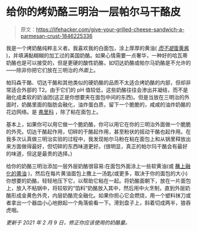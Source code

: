 # 给你的烤奶酪三明治一层帕尔马干酪皮

> 原文：<https://lifehacker.com/give-your-grilled-cheese-sandwich-a-parmesan-crust-1846225336>

我是一个烤奶酪纯粹主义者。我喜欢我的白面包，涂上厚厚的黄油( [*而不是*蛋黄酱](https://lifehacker.com/dont-cook-your-grilled-cheese-in-mayonnaise-1843522200) )，并填满黏糊糊的加工过的美国奶酪。如果心情需要一点奢华，一种好的哈瓦蒂奶酪也是可以接受的，但是更硬的酸性奶酪，如切达奶酪或帕尔马奶酪是不允许的——除非你把它们放在三明治的*外面*上。



帕玛森干酪、切达干酪和其他类似的硬奶酪的品质不太适合烤奶酪的内部，但却非常适合外部的 T2。由于它们的 pH 值较低，这些奶酪往往会渗出并凝结，而不是融化成柔软的奶油团(这正是你想要夹在面包中间的东西)。但是当放在三明治的外面时，奶酪里面的脂肪会融化，油炸蛋白质，留下一个脆脆的，咸咸的油炸奶酪的花边网络。是 [弗里科](https://skillet.lifehacker.com/behold-the-cheesy-crispy-glory-of-the-frico-fried-egg-1829470751) ，除了粘在面包上。

基本上，如果你可以用它做一个脆奶酪，你可以用它在你的三明治外面做一个脆脆的外壳。切达干酪起作用，切碎的干酪起作用，甚至粉状的摇动干酪也起作用。在我多次认真做三明治实验的过程中，我发现帕尔马粉在粘在面包上和从锅里释放出来方面做得最好，但切碎的东西味道更好。(很明显，真正的帕尔玛干酪会有最好的味道，但这是最贵的选择。)

给你的奶酪三明治添加一层外层奶酪很容易:在面包外面涂上一些软黄油(或 [蘸上融化的黄油](https://skillet.lifehacker.com/what-are-your-best-butter-tips-and-tricks-1830827846#!) )，然后在每片黄油面包上撒上一汤匙(或更多，取决于你的面包的大小)你想要的奶酪，轻轻地压下它，以帮助它粘在一起。将奶酪面朝下，放在一片面包上，放入不粘锅中，将较软的“馅料”奶酪放入其中，然后用中火烹制，直到外层奶酪形成金黄色外壳，内层奶酪完全融化。如果你担心它会燃烧，用一个塑料抹刀或者拿出一个器皿小心地掀起一个角落偷看一下。滑到盘子上，斜着切成两半，狼吞虎咽。

*更新于 2021 年 2 月 9 日，修正你应该使用的奶酪量。*